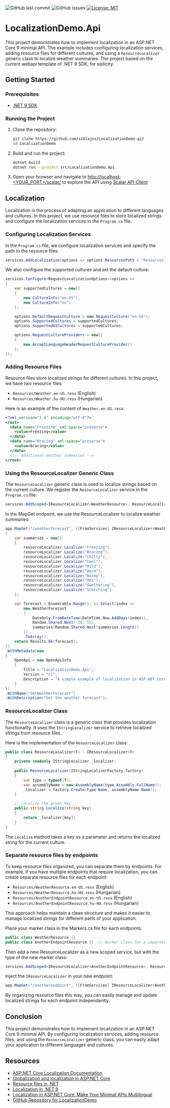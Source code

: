 ![GitHub last commit](https://img.shields.io/github/last-commit/szblajos/LocalizationDemo)
![GitHub issues](https://img.shields.io/github/issues/szblajos/LocalizationDemo)
[![License: MIT](https://img.shields.io/badge/License-MIT-yellow.svg)](https://opensource.org/licenses/MIT)

# LocalizationDemo.Api

This project demonstrates how to implement localization in an ASP.NET Core 9 minimal API. The example includes configuring localization services, adding resource files for different cultures, and using a `ResourceLocalizer` generic class to localize weather summaries.
The project based on the current webapi template of .NET 9 SDK, for siplicity.

## Getting Started

### Prerequisites

- [.NET 9 SDK](https://dotnet.microsoft.com/download/dotnet/9.0)

### Running the Project

1. Clone the repository:
   ```bash
   git clone https://github.com/szblajos/LocalizationDemo.git
   cd LocalizationDemo
   ```
2. Build and run the project:
   ```bash
   dotnet build
   dotnet run --project src/LocalizationDemo.Api
   ```
3. Open your browser and navigate to [http://localhost:<YOUR_PORT>/scalar/]() to explore the API using [Scalar API Client](https://github.com/scalar/scalar)

## Localization
Localization is the process of adapting an application to different languages and cultures. In this project, we use resource files to store localized strings and configure the localization services in the `Program.cs` file.

### Configuring Localization Services
In the `Program.cs` file, we configure localization services and specify the path to the resource files:

```csharp
services.AddLocalization(options => options.ResourcesPath = "Resources");
```
We also configure the supported cultures and set the default culture:

```csharp
services.Configure<RequestLocalizationOptions>(options =>
{
    var supportedCultures = new[]
    {
        new CultureInfo("en-US"),
        new CultureInfo("hu")
    };

    options.DefaultRequestCulture = new RequestCulture("en-US");
    options.SupportedCultures = supportedCultures;
    options.SupportedUICultures = supportedCultures;

    options.RequestCultureProviders = new[]
    {
        new AcceptLanguageHeaderRequestCultureProvider()
    };
});
```

### Adding Resource Files
Resource files store localized strings for different cultures. In this project, we have two resource files:
- `Resources/Weather.en-US.resx` (English)
- `Resources/Weather.hu-HU.resx` (Hungarian)

Here is an example of the content of `Weather.en-US.resx`:

```xml
<?xml version="1.0" encoding="utf-8"?>
<root>
  <data name="Freezing" xml:space="preserve">
    <value>Freezing</value>
  </data>
  <data name="Bracing" xml:space="preserve">
    <value>Bracing</value>
  </data>
  <!-- Additional weather summaries -->
</root>
```

### Using the ResourceLocalizer Generic Class
The `ResourceLocalizer` generic class is used to localize strings based on the current culture. We register the `ResourceLocalizer` service in the `Program.cs` file:

```csharp
services.AddScoped<IResourceLocalizer<WeatherResource>, ResourceLocalizer<WeatherResource>>();
```

In the MapGet endpoint, we use the ResourceLocalizer to localize weather summaries:

```csharp
app.MapGet("/weatherforecast", ([FromServices] IResourceLocalizer<WeatherResource> resourceLocalizer) =>
{
    var summaries = new[]
    {
        resourceLocalizer.Localize("Freezing"),
        resourceLocalizer.Localize("Bracing"),
        resourceLocalizer.Localize("Chilly"),
        resourceLocalizer.Localize("Cool"),
        resourceLocalizer.Localize("Mild"),
        resourceLocalizer.Localize("Warm"),
        resourceLocalizer.Localize("Balmy"),
        resourceLocalizer.Localize("Hot"),
        resourceLocalizer.Localize("Sweltering"),
        resourceLocalizer.Localize("Scorching")
    };

    var forecast = Enumerable.Range(1, 5).Select(index =>
        new WeatherForecast
        (
            DateOnly.FromDateTime(DateTime.Now.AddDays(index)),
            Random.Shared.Next(-20, 55),
            summaries[Random.Shared.Next(summaries.Length)]
        ))
        .ToArray();
    return Results.Ok(forecast);
})
.WithMetadata(new
{
    OpenApi = new OpenApiInfo
    {
        Title = "LocalizationDemo.Api",
        Version = "v1",
        Description = "A simple example of localization in ASP.NET Core 9 minimal APIs",
    }
})
.WithName("GetWeatherForecast")
.WithDescription("Get the weather forecast");
```

### ResourceLocalizer Class
The `ResourceLocalizer` class is a generic class that provides localization functionality. It uses the `IStringLocalizer` service to retrieve localized strings from resource files.

Here is the implementation of the `ResourceLocalizer` class:

```csharp
public class ResourceLocalizer<T> : IResourceLocalizer<T>
{
    private readonly IStringLocalizer _localizer;
    
    public ResourceLocalizer(IStringLocalizerFactory factory)
    {
        var type = typeof(T);
        var assemblyName = new AssemblyName(type.Assembly.FullName!);
        _localizer = factory.Create(type.Name, assemblyName.Name!);
    }

    // Localize the given key
    public string Localize(string key)
    {
        return _localizer[key];
    }
}
```

The `Localize` method takes a key as a parameter and returns the localized string for the current culture.

### Separate resource files by endpoints
To keep resource files organized, you can separate them by endpoints. For example, if you have multiple endpoints that require localization, you can create separate resource files for each endpoint:

- `Resources/WeatherResource.en-US.resx` (English)
- `Resources/WeatherResource.hu-HU.resx` (Hungarian)
- `Resources/AnotherEndpointResource.en-US.resx` (English)
- `Resources/AnotherEndpointResource.hu-HU.resx` (Hungarian)

This approach helps maintain a clean structure and makes it easier to manage localized strings for different parts of your application.

Place your marker class in the Markers.cs file for each endpoints:
```csharp
public class WeatherResource {}
public class AnotherEndpointResource {}  // marker class for a separate endpoint
```

Then add a new ResourceLocalizer as a new scoped service, but with the type of the new marker class:
```csharp
services.AddScoped<IResourceLocalizer<AnotherEndpointResource>, ResourceLocalizer<AnotherEndpointResource>>();
```

Inject the `IResourceLocalizer` in your new endpoint:
```csharp
app.MapGet("/anotherendpoint", ([FromServices] IResourceLocalizer<AnotherEndpointResource> resourceLocalizer)
```

By organizing resource files this way, you can easily manage and update localized strings for each endpoint independently.

## Conclusion
This project demonstrates how to implement localization in an ASP.NET Core 9 minimal API. By configuring localization services, adding resource files, and using the `ResourceLocalizer` generic class, you can easily adapt your application to different languages and cultures.

## Resources

- [ASP.NET Core Localization Documentation](https://docs.microsoft.com/en-us/aspnet/core/fundamentals/localization)
- [Globalization and localization in ASP.NET Core](https://learn.microsoft.com/en-us/aspnet/core/fundamentals/localization)
- [Resource files in .NET](https://docs.microsoft.com/en-us/dotnet/core/extensions/work-with-resx-files-programmatically)
- [Localization in .NET 9](https://docs.microsoft.com/en-us/dotnet/core/extensions/localization)
- [Localization in ASP.NET Core: Make Your Minimal APIs Multilingual](https://www.ottorinobruni.com/localization-in-asp-net-core-make-your-minimal-apis-multilingual/)
- [GitHub Repository for LocalizationDemo](https://github.com/szblajos/LocalizationDemo)